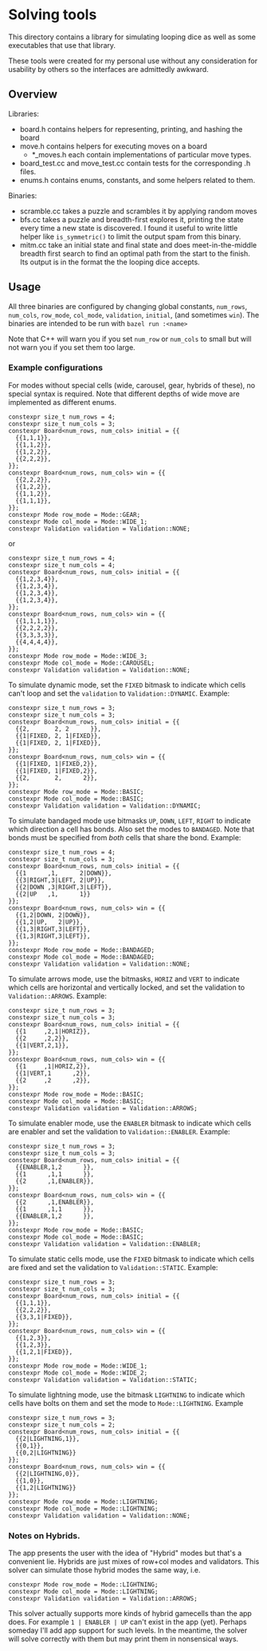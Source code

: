 # Solving tools

This directory contains a library for simulating looping dice as well as some
executables that use that library.

These tools were created for my personal use without any consideration for
usability by others so the interfaces are admittedly awkward.

## Overview

Libraries:

 - board.h contains helpers for representing, printing, and hashing the board
 - move.h contains helpers for executing moves on a board
   -  \*_moves.h each contain implementations of particular move types.
 - board_test.cc and move_test.cc contain tests for the corresponding .h files.
 - enums.h contains enums, constants, and some helpers related to them.

Binaries:

 - scramble.cc takes a puzzle and scrambles it by applying random moves
 - bfs.cc takes a puzzle and breadth-first explores it, printing the state every
   time a new state is discovered. I found it useful to write little helper like
   `is_symmetric()` to limit the output spam from this binary.
 - mitm.cc take an initial state and final state and does meet-in-the-middle
   breadth first search to find an optimal path from the start to the finish.
   Its output is in the format the the looping dice accepts.

## Usage

All three binaries are configured by changing global constants, `num_rows`,
`num_cols`, `row_mode`, `col_mode`, `validation`, `initial`, (and sometimes
 `win`). The binaries are intended to be run with `bazel run :<name>`

Note that C++ will warn you if you set `num_row` or `num_cols` to small but will
not warn you if you set them too large.

### Example configurations

For modes without special cells (wide, carousel, gear, hybrids of these), no
special syntax is required. Note that different depths of wide move are
implemented as different enums.

```
constexpr size_t num_rows = 4;
constexpr size_t num_cols = 3;
constexpr Board<num_rows, num_cols> initial = {{
  {{1,1,1}},
  {{1,1,2}},
  {{1,2,2}},
  {{2,2,2}},
}};
constexpr Board<num_rows, num_cols> win = {{
  {{2,2,2}},
  {{1,2,2}},
  {{1,1,2}},
  {{1,1,1}},
}};
constexpr Mode row_mode = Mode::GEAR;
constexpr Mode col_mode = Mode::WIDE_1;
constexpr Validation validation = Validation::NONE;
```

or

```
constexpr size_t num_rows = 4;
constexpr size_t num_cols = 4;
constexpr Board<num_rows, num_cols> initial = {{
  {{1,2,3,4}},
  {{1,2,3,4}},
  {{1,2,3,4}},
  {{1,2,3,4}},
}};
constexpr Board<num_rows, num_cols> win = {{
  {{1,1,1,1}},
  {{2,2,2,2}},
  {{3,3,3,3}},
  {{4,4,4,4}},
}};
constexpr Mode row_mode = Mode::WIDE_3;
constexpr Mode col_mode = Mode::CAROUSEL;
constexpr Validation validation = Validation::NONE;
```

To simulate dynamic mode, set the `FIXED` bitmask to indicate which cells can't
loop and set the `validation` to `Validation::DYNAMIC`.
Example:

```
constexpr size_t num_rows = 3;
constexpr size_t num_cols = 3;
constexpr Board<num_rows, num_cols> initial = {{
  {{2,       2, 2      }},
  {{1|FIXED, 2, 1|FIXED}},
  {{1|FIXED, 2, 1|FIXED}},
}};
constexpr Board<num_rows, num_cols> win = {{
  {{1|FIXED, 1|FIXED,2}},
  {{1|FIXED, 1|FIXED,2}},
  {{2,       2,      2}},
}};
constexpr Mode row_mode = Mode::BASIC;
constexpr Mode col_mode = Mode::BASIC;
constexpr Validation validation = Validation::DYNAMIC;
```

To simulate bandaged mode use bitmasks `UP`, `DOWN`, `LEFT`, `RIGHT` to indicate
which direction a cell has bonds. Also set the modes to `BANDAGED`.  Note that
bonds must be specified from *both* cells that share the bond. 
Example:

```
constexpr size_t num_rows = 4;
constexpr size_t num_cols = 3;
constexpr Board<num_rows, num_cols> initial = {{
  {{1      ,1,      2|DOWN}},
  {{3|RIGHT,3|LEFT, 2|UP}},
  {{2|DOWN ,3|RIGHT,3|LEFT}},
  {{2|UP   ,1,      1}}
}};
constexpr Board<num_rows, num_cols> win = {{
  {{1,2|DOWN, 2|DOWN}},
  {{1,2|UP,   2|UP}},
  {{1,3|RIGHT,3|LEFT}},
  {{1,3|RIGHT,3|LEFT}},
}};
constexpr Mode row_mode = Mode::BANDAGED;
constexpr Mode col_mode = Mode::BANDAGED;
constexpr Validation validation = Validation::NONE;
```

To simulate arrows mode, use the bitmasks, `HORIZ` and `VERT` to indicate which
cells are horizontal and vertically locked, and set the validation to
`Validation::ARROWS`.
Example:

```
constexpr size_t num_rows = 3;
constexpr size_t num_cols = 3;
constexpr Board<num_rows, num_cols> initial = {{
  {{1     ,2,1|HORIZ}},
  {{2     ,2,2}},
  {{1|VERT,2,1}},
}};
constexpr Board<num_rows, num_cols> win = {{
  {{1     ,1|HORIZ,2}},
  {{1|VERT,1      ,2}},
  {{2     ,2      ,2}},
}};
constexpr Mode row_mode = Mode::BASIC;
constexpr Mode col_mode = Mode::BASIC;
constexpr Validation validation = Validation::ARROWS;
```

To simulate enabler mode, use the `ENABLER` bitmask to indicate which cells are
enabler and set the validation to `Validation::ENABLER`.
Example:

```
constexpr size_t num_rows = 3;
constexpr size_t num_cols = 3;
constexpr Board<num_rows, num_cols> initial = {{
  {{ENABLER,1,2      }},
  {{1      ,1,1      }},
  {{2      ,1,ENABLER}},
}};
constexpr Board<num_rows, num_cols> win = {{
  {{2      ,1,ENABLER}},
  {{1      ,1,1      }},
  {{ENABLER,1,2      }},
}};
constexpr Mode row_mode = Mode::BASIC;
constexpr Mode col_mode = Mode::BASIC;
constexpr Validation validation = Validation::ENABLER;
```

To simulate static cells mode, use the `FIXED` bitmask to indicate which cells
are fixed and set the validation to `Validation::STATIC`.
Example:

```
constexpr size_t num_rows = 3;
constexpr size_t num_cols = 3;
constexpr Board<num_rows, num_cols> initial = {{
  {{1,1,1}},
  {{2,2,2}},
  {{3,3,1|FIXED}},
}};
constexpr Board<num_rows, num_cols> win = {{
  {{1,2,3}},
  {{1,2,3}},
  {{1,2,1|FIXED}},
}};
constexpr Mode row_mode = Mode::WIDE_1;
constexpr Mode col_mode = Mode::WIDE_2;
constexpr Validation validation = Validation::STATIC;
```

To simulate lightning mode, use the bitmask `LIGHTNING` to indicate which cells
have bolts on them and set the mode to `Mode::LIGHTNING`.
Example

```
constexpr size_t num_rows = 3;
constexpr size_t num_cols = 2;
constexpr Board<num_rows, num_cols> initial = {{
  {{2|LIGHTNING,1}},
  {{0,1}},
  {{0,2|LIGHTNING}}
}};
constexpr Board<num_rows, num_cols> win = {{
  {{2|LIGHTNING,0}},
  {{1,0}},
  {{1,2|LIGHTNING}}
}};
constexpr Mode row_mode = Mode::LIGHTNING;
constexpr Mode col_mode = Mode::LIGHTNING;
constexpr Validation validation = Validation::NONE;
```

### Notes on Hybrids.

The app presents the user with the idea of "Hybrid" modes but that's a
convenient lie. Hybrids are just mixes of row+col modes and validators.
This solver can simulate those hybrid modes the same way, i.e. 

```
constexpr Mode row_mode = Mode::LIGHTNING;
constexpr Mode col_mode = Mode::LIGHTNING;
constexpr Validation validation = Validation::ARROWS;
```

This solver actually supports more kinds of hybrid gamecells than the app does.
For example `1 | ENABLER | UP` can't exist in the app (yet). Perhaps someday
I'll add app support for such levels. In the meantime, the solver will solve
correctly with them but may print them in nonsensical ways.
